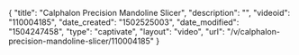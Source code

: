 {
    "title": "Calphalon Precision Mandoline Slicer",
    "description": "",
    "videoid": "110004185",
    "date_created": "1502525003",
    "date_modified": "1504247458",
    "type": "captivate",
    "layout": "video",
    "url": "\/v\/calphalon-precision-mandoline-slicer\/110004185"
}